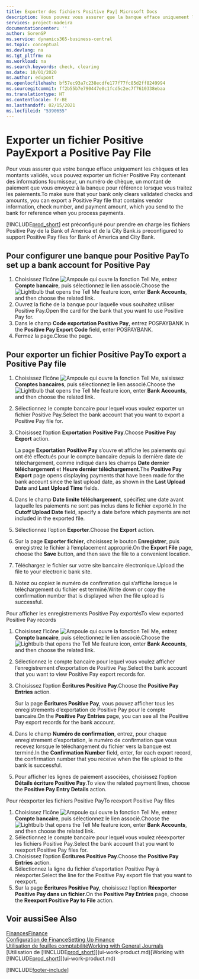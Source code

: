 ```yaml
---
title: Exporter des fichiers Positive Pay| Microsoft Docs
description: Vous pouvez vous assurer que la banque efface uniquement les chèques et les montants validés en exportant un fichier Positive Pay contenant des informations de paiement et fournisseur.
services: project-madeira
documentationcenter: ''
author: SorenGP
ms.service: dynamics365-business-central
ms.topic: conceptual
ms.devlang: na
ms.tgt_pltfrm: na
ms.workload: na
ms.search.keywords: check, clearing
ms.date: 10/01/2020
ms.author: edupont
ms.openlocfilehash: bf57ec93a7c238ecdfe177f77fc85d2ff8249994
ms.sourcegitcommit: ff2b55b7e790447e0c1fcd5c2ec7f7610338ebaa
ms.translationtype: HT
ms.contentlocale: fr-BE
ms.lasthandoff: 02/15/2021
ms.locfileid: "5390655"
---
```

# <a name="export-a-positive-pay-file"></a><span data-ttu-id="565cd-103">Exporter un fichier Positive Pay</span><span class="sxs-lookup"><span data-stu-id="565cd-103">Export a Positive Pay File</span></span>
<span data-ttu-id="565cd-104">Pour vous assurer que votre banque efface uniquement les chèques et les montants validés, vous pouvez exporter un fichier Positive Pay contenant des informations fournisseur, un numéro de chèque, un montant de paiement que vous envoyez à la banque pour référence lorsque vous traitez les paiements.</span><span class="sxs-lookup"><span data-stu-id="565cd-104">To make sure that your bank only clears validated checks and amounts, you can export a Positive Pay file that contains vendor information, check number, and payment amount, which you send to the bank for reference when you process payments.</span></span>

[!INCLUDE[prod_short](includes/prod_short.md)] <span data-ttu-id="565cd-105">est préconfiguré pour prendre en charge les fichiers Positive Pay de la Bank of America et de la City Bank.</span><span class="sxs-lookup"><span data-stu-id="565cd-105">is preconfigured to support Positive Pay files for Bank of America and City Bank.</span></span>

## <a name="to-set-up-a-bank-account-for-positive-pay"></a><span data-ttu-id="565cd-106">Pour configurer une banque pour Positive Pay</span><span class="sxs-lookup"><span data-stu-id="565cd-106">To set up a bank account for Positive Pay</span></span>
1. <span data-ttu-id="565cd-107">Choisissez l’icône ![Ampoule qui ouvre la fonction Tell Me](media/ui-search/search_small.png "Dites-moi ce que vous voulez faire"), entrez **Compte bancaire**, puis sélectionnez le lien associé.</span><span class="sxs-lookup"><span data-stu-id="565cd-107">Choose the ![Lightbulb that opens the Tell Me feature](media/ui-search/search_small.png "Tell me what you want to do") icon, enter **Bank Accounts**, and then choose the related link.</span></span>
2. <span data-ttu-id="565cd-108">Ouvrez la fiche de la banque pour laquelle vous souhaitez utiliser Positive Pay.</span><span class="sxs-lookup"><span data-stu-id="565cd-108">Open the card for the bank that you want to use Positive Pay for.</span></span>
3. <span data-ttu-id="565cd-109">Dans le champ **Code exportation Positive Pay**, entrez POSPAYBANK.</span><span class="sxs-lookup"><span data-stu-id="565cd-109">In the **Positive Pay Export Code** field, enter POSPAYBANK.</span></span>
4. <span data-ttu-id="565cd-110">Fermez la page.</span><span class="sxs-lookup"><span data-stu-id="565cd-110">Close the page.</span></span>

## <a name="to-export-a-positive-pay-file"></a><span data-ttu-id="565cd-111">Pour exporter un fichier Positive Pay</span><span class="sxs-lookup"><span data-stu-id="565cd-111">To export a Positive Pay file</span></span>
1. <span data-ttu-id="565cd-112">Choisissez l’icône ![Ampoule qui ouvre la fonction Tell Me](media/ui-search/search_small.png "Dites-moi ce que vous voulez faire"), saisissez **Comptes bancaires**, puis sélectionnez le lien associé.</span><span class="sxs-lookup"><span data-stu-id="565cd-112">Choose the ![Lightbulb that opens the Tell Me feature](media/ui-search/search_small.png "Tell me what you want to do") icon, enter **Bank Accounts**, and then choose the related link.</span></span>
2. <span data-ttu-id="565cd-113">Sélectionnez le compte bancaire pour lequel vous voulez exporter un fichier Positive Pay.</span><span class="sxs-lookup"><span data-stu-id="565cd-113">Select the bank account that you want to export a Positive Pay file for.</span></span>
3. <span data-ttu-id="565cd-114">Choisissez l’option **Exportation Positive Pay**.</span><span class="sxs-lookup"><span data-stu-id="565cd-114">Choose **Positive Pay Export** action.</span></span>

    <span data-ttu-id="565cd-115">La page **Exportation Positive Pay** s’ouvre et affiche les paiements qui ont été effectués pour le compte bancaire depuis la dernière date de téléchargement, comme indiqué dans les champs **Date dernier téléchargement** et **Heure dernier téléchargement**.</span><span class="sxs-lookup"><span data-stu-id="565cd-115">The **Positive Pay Export** page opens displaying payments that have been made for the bank account since the last upload date, as shown in the **Last Upload Date** and **Last Upload Time** fields.</span></span>
4. <span data-ttu-id="565cd-116">Dans le champ **Date limite téléchargement**, spécifiez une date avant laquelle les paiements ne sont pas inclus dans le fichier exporté.</span><span class="sxs-lookup"><span data-stu-id="565cd-116">In the **Cutoff Upload Date** field, specify a date before which payments are not included in the exported file.</span></span>
5. <span data-ttu-id="565cd-117">Sélectionnez l’option **Exporter**.</span><span class="sxs-lookup"><span data-stu-id="565cd-117">Choose the **Export** action.</span></span>
6. <span data-ttu-id="565cd-118">Sur la page **Exporter fichier**, choisissez le bouton **Enregistrer**, puis enregistrez le fichier à l’emplacement approprié.</span><span class="sxs-lookup"><span data-stu-id="565cd-118">On the **Export File** page, choose the **Save** button, and then save the file to a convenient location.</span></span>
7. <span data-ttu-id="565cd-119">Téléchargez le fichier sur votre site bancaire électronique.</span><span class="sxs-lookup"><span data-stu-id="565cd-119">Upload the file to your electronic bank site.</span></span>
8. <span data-ttu-id="565cd-120">Notez ou copiez le numéro de confirmation qui s’affiche lorsque le téléchargement du fichier est terminé.</span><span class="sxs-lookup"><span data-stu-id="565cd-120">Write down or copy the confirmation number that is displayed when the file upload is successful.</span></span>

<span data-ttu-id="565cd-121">Pour afficher les enregistrements Positive Pay exportés</span><span class="sxs-lookup"><span data-stu-id="565cd-121">To view exported Positive Pay records</span></span>

1. <span data-ttu-id="565cd-122">Choisissez l’icône ![Ampoule qui ouvre la fonction Tell Me](media/ui-search/search_small.png "Dites-moi ce que vous voulez faire"), entrez **Compte bancaire**, puis sélectionnez le lien associé.</span><span class="sxs-lookup"><span data-stu-id="565cd-122">Choose the ![Lightbulb that opens the Tell Me feature](media/ui-search/search_small.png "Tell me what you want to do") icon, enter **Bank Accounts**, and then choose the related link.</span></span>
2. <span data-ttu-id="565cd-123">Sélectionnez le compte bancaire pour lequel vous voulez afficher l’enregistrement d’exportation de Positive Pay.</span><span class="sxs-lookup"><span data-stu-id="565cd-123">Select the bank account that you want to view Positive Pay export records for.</span></span>
3. <span data-ttu-id="565cd-124">Choisissez l’option **Écritures Positive Pay**.</span><span class="sxs-lookup"><span data-stu-id="565cd-124">Choose the **Positive Pay Entries** action.</span></span>

    <span data-ttu-id="565cd-125">Sur la page **Écritures Positive Pay**, vous pouvez afficher tous les enregistrements d’exportation de Positive Pay pour le compte bancaire.</span><span class="sxs-lookup"><span data-stu-id="565cd-125">On the **Positive Pay Entries** page, you can see all the Positive Pay export records for the bank account.</span></span>
4. <span data-ttu-id="565cd-126">Dans le champ **Numéro de confirmation**, entrez, pour chaque enregistrement d’exportation, le numéro de confirmation que vous recevez lorsque le téléchargement du fichier vers la banque est terminé.</span><span class="sxs-lookup"><span data-stu-id="565cd-126">In the **Confirmation Number** field, enter, for each export record, the confirmation number that you receive when the file upload to the bank is successful.</span></span>
5. <span data-ttu-id="565cd-127">Pour afficher les lignes de paiement associées, choisissez l’option **Détails écriture Positive Pay**.</span><span class="sxs-lookup"><span data-stu-id="565cd-127">To view the related payment lines, choose the **Positive Pay Entry Details** action.</span></span>

<span data-ttu-id="565cd-128">Pour réexporter les fichiers Positive Pay</span><span class="sxs-lookup"><span data-stu-id="565cd-128">To reexport Positive Pay files</span></span>

1. <span data-ttu-id="565cd-129">Choisissez l’icône ![Ampoule qui ouvre la fonction Tell Me](media/ui-search/search_small.png "Dites-moi ce que vous voulez faire"), entrez **Compte bancaire**, puis sélectionnez le lien associé.</span><span class="sxs-lookup"><span data-stu-id="565cd-129">Choose the ![Lightbulb that opens the Tell Me feature](media/ui-search/search_small.png "Tell me what you want to do") icon, enter **Bank Accounts**, and then choose the related link.</span></span>
2. <span data-ttu-id="565cd-130">Sélectionnez le compte bancaire pour lequel vous voulez réeexporter les fichiers Positive Pay.</span><span class="sxs-lookup"><span data-stu-id="565cd-130">Select the bank account that you want to reexport Positive Pay files for.</span></span>
3. <span data-ttu-id="565cd-131">Choisissez l’option **Écritures Positive Pay**.</span><span class="sxs-lookup"><span data-stu-id="565cd-131">Choose the **Positive Pay Entries** action.</span></span>
4. <span data-ttu-id="565cd-132">Sélectionnez la ligne du fichier d’exportation Positive Pay à réexporter.</span><span class="sxs-lookup"><span data-stu-id="565cd-132">Select the line for the Positive Pay export file that you want to reexport.</span></span>
5. <span data-ttu-id="565cd-133">Sur la page **Écritures Positive Pay**, choisissez l’option **Réexporter Positive Pay dans un fichier**.</span><span class="sxs-lookup"><span data-stu-id="565cd-133">On the **Positive Pay Entries** page, choose the **Reexport Positive Pay to File** action.</span></span>

## <a name="see-also"></a><span data-ttu-id="565cd-134">Voir aussi</span><span class="sxs-lookup"><span data-stu-id="565cd-134">See Also</span></span>
[<span data-ttu-id="565cd-135">Finances</span><span class="sxs-lookup"><span data-stu-id="565cd-135">Finance</span></span>](finance.md)  
[<span data-ttu-id="565cd-136">Configuration de Finance</span><span class="sxs-lookup"><span data-stu-id="565cd-136">Setting Up Finance</span></span>](finance-setup-finance.md)  
[<span data-ttu-id="565cd-137">Utilisation de feuilles comptabilité</span><span class="sxs-lookup"><span data-stu-id="565cd-137">Working with General Journals</span></span>](ui-work-general-journals.md)  
<span data-ttu-id="565cd-138">[Utilisation de [!INCLUDE[prod_short](includes/prod_short.md)]](ui-work-product.md)</span><span class="sxs-lookup"><span data-stu-id="565cd-138">[Working with [!INCLUDE[prod_short](includes/prod_short.md)]](ui-work-product.md)</span></span>


[!INCLUDE[footer-include](includes/footer-banner.md)]
